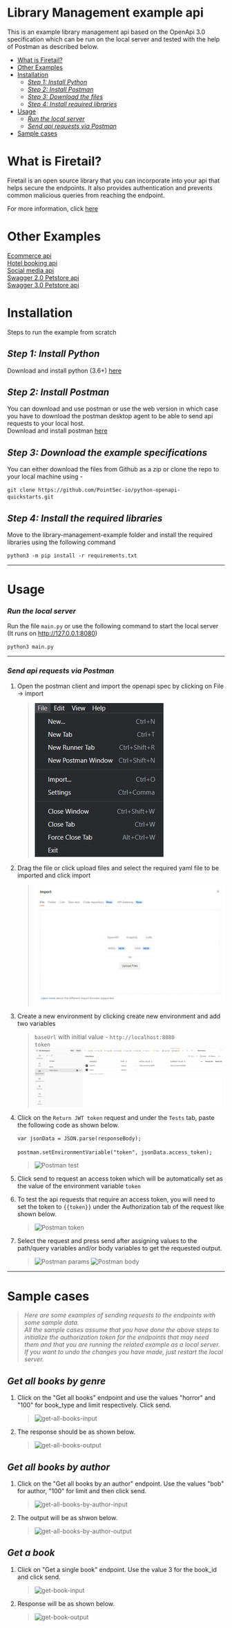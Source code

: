 # Library Management example api

This is an example library management api based on the OpenApi 3.0 specification which can be run on the local server and tested with the help of Postman as described below.

  - [What is Firetail?](#what-is-firetail)
  - [Other Examples](#other-examples)
  - [Installation](#installation)
    - [*Step 1: Install Python*](#step-1-install-python)
    - [*Step 2: Install Postman*](#step-2-install-postman)
    - [*Step 3: Download the files*](#step-3-download-the-files)
    - [*Step 4: Install required libraries*](#step-3-install-required-libraries)
  - [Usage](#usage)
    - [*Run the local server*](#run-the-local-server)
    - [*Send api requests via Postman*](#sending-api-requests-via-postman)
  - [Sample cases](#sample-cases)
  
What is Firetail? 
===
Firetail is an open source library that you can incorporate into your api that 
helps secure the endpoints. It also provides authentication and prevents common malicious queries from reaching the endpoint.

For more information, click [here](https://pointsecio.readthedocs.io/en/latest/)


Other Examples
===
[Ecommerce api](../ecommerce-example/README.MD)<br>
[Hotel booking api](../hotel-booking-example/README.MD)<br>
[Social media api](../social-media-example/README.MD)<br>
[Swagger 2.0 Petstore api](../swagger-petstore-2.0-example/README.MD)<br>
[Swagger 3.0 Petstore api](../swagger-petstore-3.0-example/README.MD)

Installation
===
Steps to run the example from scratch

## *Step 1: Install Python*

Download and install python (3.6+) [here](https://www.python.org/downloads/)


## *Step 2: Install Postman*

You can download and use postman or use the web version in which case you have to download the postman desktop agent to be able to send api requests to your local host.<br>
Download and install postman [here](https://www.postman.com/downloads/)


## *Step 3: Download the example specifications*

You can either download the files from Github as a zip or clone the repo to your local machine using -
```
git clone https://github.com/PointSec-io/python-openapi-quickstarts.git
```


## *Step 4: Install the required libraries*

Move to the library-management-example folder and install the required libraries using the following command
```
python3 -m pip install -r requirements.txt
```
***

Usage
===

### *Run the local server*

Run the file `main.py` or use the following command  to start the local server (It runs on http://127.0.0.1:8080)
```
python3 main.py
```
***

### *Send api requests via Postman*

1. Open the postman client and import the openapi spec by clicking on File -> import
    >![Import yaml to postman](../assets/images/library/postman-import.jpg)

2. Drag the file or click upload files and select the required yaml file to be imported and click import
    >![Postman import dialog](../assets/images/library/postman-import-file.jpg)

3. Create a new environment by clicking create new environment and add two variables
    >`baseUrl` with initial value - `http://localhost:8080`<br>
    >`token`
    >![Postman environment](../assets/images/library/postman-environment.jpg)

4. Click on the `Return JWT token` request and under the `Tests` tab, paste the following code as shown below.
    ```
    var jsonData = JSON.parse(responseBody);

    postman.setEnvironmentVariable("token", jsonData.access_token);

   ```
    >![Postman test](/assets/images/library/postman-test.jpg)
   

5. Click send to request an access token which will be automatically set as the value of the environment variable `token`

6. To test the api requests that require an access token, you will need to set the token to `{{token}}` under the Authorization tab of the request like shown below.
    >![Postman token](../assets/images/library/postman-token.jpg)

7. Select the request and press send after assigning values to the path/query variables and/or body variables to get the requested output.
    >![Postman params](../assets/images/library/postman-param.jpg)
    >![Postman body](../assets/images/library/postman-body.jpg)
***
Sample cases
===
>*Here are some examples of sending requests to the endpoints with some sample data.<br>All the sample cases assume that you have done the above steps to initialize the authorization token for the endpoints that may need them and that you are running the related example as a local server.<br>
If you want to undo the changes you have made, just restart the local server.*
## *Get all books by genre*
1. Click on the "Get all books" endpoint and use the values "horror" and "100" for book_type and limit respectively. Click send.
    >![get-all-books-input](../assets/images/library/samples/get-all-books-input.png)
2. The response should be as shown below.
    >![get-all-books-output](../assets/images/library/samples/get-all-books-output.png)

## *Get all books by author*
1. Click on the "Get all books by an author" endpoint. Use the values "bob" for author, "100" for limit and then click send.
    >![get-all-books-by-author-input](../assets/images/library/samples/get-books-by-author-input.png)
2. The output will be as shwon below.
    >![get-all-books-by-author-output](../assets/images/library/samples/get-books-by-author-output.png)

## *Get a book*
1. Click on "Get a single book" endpoint. Use the value 3 for the book_id and click send.
    >![get-book-input](../assets/images/library/samples/get-book-input.png)
2. Response will be as shown below.
    >![get-book-output](../assets/images/library/samples/get-book-output.png)
